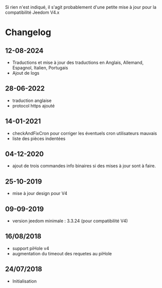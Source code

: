 Si rien n'est indiqué, il s'agit probablement d'une petite mise à jour pour la compatibilité Jeedom V4.x

# Changelog

## 12-08-2024
- Traductions et mise à jour des traductions en Anglais, Allemand, Espagnol, Italien, Portugais
- Ajout de logs
 
## 28-06-2022

- traduction anglaise
- protocol https ajouté

## 14-01-2021

- checkAndFixCron pour corriger les éventuels cron utilisateurs mauvais
- liste des pièces indentées

## 04-12-2020

- ajout de trois commandes info binaires si des mises à jour sont à faire.

## 25-10-2019

- mise à jour design pour V4

## 09-09-2019

- version jeedom minimale : 3.3.24 (pour compatibilité V4)

## 16/08/2018

- support piHole v4
- augmentation du timeout des requetes au piHole

## 24/07/2018

- Initialisation

